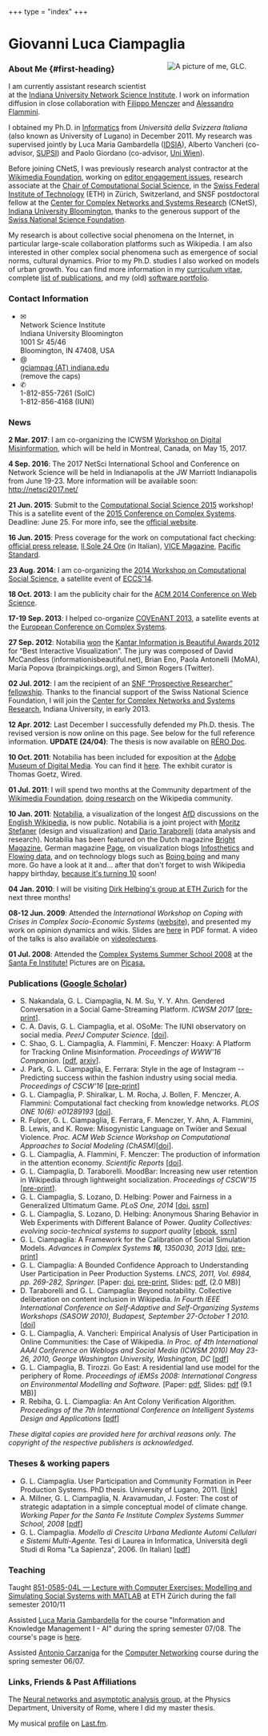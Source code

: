 +++
type = "index"
+++

# Giovanni Luca Ciampaglia

<img align="right" style="padding : 0 2em 2em 2em;" src="images/iuni_backyard_2015.png" alt="A picture of me, GLC.">


### About Me {#first-heading}

I am currently assistant research scientist at the [Indiana University Network
Science Institute](http://iuni.iu.edu). I work on information diffusion in
close collaboration with [Filippo Menczer](http://informatics.indiana.edu/fil/)
and [Alessandro Flammini](http://sites.google.com/site/aflammin/).

I obtained my Ph.D. in [Informatics](http://www.inf.usi.ch) from
_Università della Svizzera Italiana_ (also known as University of Lugano)
in December 2011. My research was supervised jointly by Luca Maria
Gambardella ([IDSIA](http://www.idsia.ch/%7Eluca/)), Alberto Vancheri
(co-advisor,
[SUPSI](http://www.supsi.ch/dti/strumenti/rubrica/dettaglio.5503.backLink.58b96214-2453-483c-9f5f-d122ec981907.html))
and Paolo Giordano (co-advisor, [Uni
Wien](http://www.mat.univie.ac.at/~giordap7/)).

Before joining CNetS, I was previously research analyst contractor at the
[Wikimedia Foundation](https://wikimediafoundation.org/), working on [editor
engagement issues](http://en.wikipedia.org/wiki/Wikipedia:Editor_engagement),
research associate at the [Chair of Computational Social
Science](http://www.coss.ethz.ch), in the [Swiss Federal Institute of
Technology](http://ethz.ch) (ETH) in Zürich, Switzerland, and SNSF postdoctoral
fellow at the [Center for Complex Networks and Systems
Research](http://cnets.indiana.edu/) (CNetS), [Indiana University
Bloomington](http://iub.edu), thanks to the generous support of the [Swiss
National Science Foundation](http://snf.ch).

My research is about collective social phenomena on the Internet, in particular
large-scale collaboration platforms such as Wikipedia. I am also interested in
other complex social phenomena such as emergence of social norms, cultural
dynamics. Prior to my Ph.D. studies I also worked on models of urban growth.
You can find more information in my [curriculum vitae](docs/cvglc.pdf),
complete [list of publications](docs/publist.pdf), and my (old) [software
portfolio](docs/portfolioglc.pdf).

### Contact Information

<ul class="inline-list">
<li><span class="dings">✉</span><br/>
    Network Science Institute<br/>
    Indiana University Bloomington<br/>
    1001 Sr 45/46<br/>
     Bloomington, IN 47408, USA
</li>
<li><span class="dings">@</span><br/>
    <a href="mailto:CAPSgciampagCAPS@indiana.eduCAPS">gciampag (AT) indiana.edu</a><br/>
    (remove the caps)<br/>
</li>
<li><span class="dings">✆</span> <br/>
    1-812-855-7261 (SoIC)<br/>
    1-812-856-4168 (IUNI)<br/>
</li>
</ul>

### News

__2 Mar. 2017__: I am co-organizing the ICWSM [Workshop on Digital
Misinformation](http://cnets.indiana.edu/blog/2016/12/29/icwsm-2017-misinformation-workshop/),
which will be held in Montreal, Canada, on May 15, 2017.

__4 Sep. 2016__: The 2017 NetSci International School and Conference on Network
Science will be held in Indianapolis at the JW Marriott Indianapolis from June
19-23. More information will be available soon: http://netsci2017.net/

**21 Jun. 2015**: Submit to the [Computational Social Science
2015](http://cssworkshop.oii.ox.ac.uk/) workshop! This is a satellite
event of the [2015 Conference on Complex
Systems](http://www.ccs2015.org/). Deadline: June 25. For more info, see
the [official website](http://cssworkshop.oii.ox.ac.uk/).

**16 Jun. 2015**: Press coverage for the work on computational fact
checking: [official press
release](http://news.indiana.edu/releases/iu/2015/06/computational-fact-checker.shtml),
[Il Sole 24
Ore](http://nova.ilsole24ore.com/progetti/il-vero-e-il-falso-tweet) (in
Italian), [VICE
Magazine](http://motherboard.vice.com/read/an-algorithm-for-fact-checking),
[Pacific
Standard](http://www.psmag.com/nature-and-technology/fact-checking-with-wikipedia-links).

**23 Aug. 2014**: I am co-organizing the [2014 Workshop on Computational
Social Science](http://cssworkshop.oii.ox.ac.uk/), a satellite event of
[ECCS'14](//eccs14.eu).

**18 Oct. 2013**: I am the publicity chair for the [ACM 2014 Conference
on Web Science](http://websci14.org).

**17-19 Sep. 2013**: I helped co-organize [COVEnANT
2013](http://covenant2013.com), a satellite events at the [European
Conference on Complex Systems](http://eccs13.eu).

**27 Sep. 2012**: Notabilia
[won](http://www.informationisbeautifulawards.com/2012-winners/) the
[Kantar Information is Beautiful Awards
2012](http://www.informationisbeautifulawards.com/) for “Best
Interactive Visualization”. The jury was composed of David McCandless
(informationisbeautiful.net), Brian Eno, Paola Antonelli (MoMA), Maria
Popova (brainpickings.org), and Simon Rogers (Twitter).

**02 Jul. 2012**: I am the recipient of an [SNF “Prospective Researcher”
fellowship](http://www.snf.ch/E/funding/individuals/prospective-researchers/Pages/default.aspx).
Thanks to the financial support of the Swiss National Science
Foundation, I will join the [Center for Complex Networks and Systems
Research](http://cnets.indiana.edu), Indiana University, in early 2013.

**12 Apr. 2012**: Last December I successfully defended my Ph.D. thesis.
The revised version is now online on this page. See below for the full
reference information. **UPDATE (24/04)**: The thesis is now available
on [RÉRO Doc](http://doc.rero.ch/record/28987?ln=en).

**10 Oct. 2011**: Notabilia has been included for exposition at the
[Adobe Museum of Digital Media](http://www.adobemuseum.com). You can
find it
[here](http://www.adobemuseum.com/#/exhibit/inform/notabiliaVisualizingDeletionDiscussionsOnWikipedia).
The exhibit curator is Thomas Goetz, Wired.

**01 Jul. 2011**: I will spend two months at the Community department of
the [Wikimedia Foundation](http://wikimediafoundation.org), [doing
research](http://meta.wikimedia.org/wiki/Research:WSOR11) on the
Wikipedia community.

**10 Jan. 2011**: [Notabilia](http://notabilia.net), a visualization of
the longest [AfD](http://en.wikipedia.org/wiki/Wikipedia:AFD)
discussions on the [English Wikipedia](http://en.wikipedia.org/), is now
public. Notabilia is a joint project with [Moritz
Stefaner](http://moritz.stefaner.eu/) (design and visualization) and
[Dario Taraborelli](http://nitens.org/) (data analysis and research).
Notabilia has been featured on the Dutch magazine [Bright
Magazine](images/bright_mag.png), German magazine
[Page](images/CheckMoritz.pdf), on visualization blogs
[Infosthetics](http://infosthetics.com/archives/2011/01/notabilia_revealing_the_discussions_on_the_deletion_of_wikipedia_articles.html)
and [Flowing
data](http://flowingdata.com/2011/01/11/visualizing-deletion-discussions-on-wikipedia/),
and on technology blogs such as [Boing
boing](http://www.boingboing.net/2011/01/11/visualizing-the-dele.html)
and many more. Go have a look at it and… after that don't forget to wish
Wikipedia happy birthday, [because it's turning
10](http://ten.wikipedia.org/wiki/Main_Page) soon!

**04 Jan. 2010**: I will be visiting [Dirk Helbing's group at ETH
Zurich](http://www.soms.ethz.ch) for the next three months!

**08-12 Jun. 2009**: Attended the *International Workshop on Coping with
Crises in Complex Socio-Economic Systems*
([website](http://www.soms.ethz.ch/workshop2009)), and presented my work
on opinion dynamics and wikis. Slides are
[here](docs/slides/ciampagliaCCSS09.pdf) in PDF format. A video of the
talks is also available on
[videolectures](http://videolectures.net/ccss09_ciampaglia_caciw/).

**01 Jul. 2008**: Attended the [Complex Systems Summer School
2008](http://tuvalu.santafe.edu/events/workshops/index.php/CSSS_2008_Santa_Fe)
at the [Santa Fe Institute!](http://www.santafe.edu) Pictures are on
[Picasa.](http://picasaweb.google.com/cssummerschool2008/)

### Publications ([Google Scholar](https://scholar.google.com/citations?user=ay9uGpcAAAAJ))

-   S. Nakandala, G. L. Ciampaglia, N. M. Su, Y. Y. Ahn. Gendered Conversation
    in a Social Game-Streaming Platform. *ICWSM 2017* [[pre-print](https://arxiv.org/abs/1611.06459)].
-   C. A. Davis, G. L. Ciampaglia, et al. OSoMe: The IUNI observatory on
    social media. *PeerJ Computer Science*. [[doi](http://dx.doi.org/10.7287/peerj.preprints.2008v1)].
-   C. Shao, G. L. Ciampaglia, A. Flammini, F. Menczer: Hoaxy: A Platform 
    for Tracking Online Misinformation. *Proceedings of WWW'16 Companion*.
    [[pdf](http://www2016.net/proceedings/companion/p745.pdf), [arxiv](http://arxiv.org/abs/1603.01511)].
-   J. Park, G. L. Ciampaglia, E. Ferrara: Style in the age of Instagram
    -- Predicting success within the fashion industry using social
    media. *Proceedings of CSCW'16*
    [[pre-print](http://arxiv.org/abs/1508.04185)]
-   G. L. Ciampaglia, P. Shiralkar, L. M. Rocha, J. Bollen, F. Menczer,
    A. Flammini: Computational fact checking from knowledge networks.
    *PLOS ONE 10(6): e01289193*
    [[doi](http://journals.plos.org/plosone/article?id=10.1371/journal.pone.0128193)].
-   R. Fulper, G. L. Ciampaglia, E. Ferrara, F. Menczer, Y. Ahn, A.
    Flammini, B. Lewis, and K. Rowe: Misogynistic Language on Twier and
    Sexual Violence. *Proc. ACM Web Science Workshop on Computational
    Approaches to Social Modeling
    (ChASM)*[[doi](http://dx.doi.org/10.6084/m9.figshare.1291081)].
-   G. L. Ciampaglia, A. Flammini, F. Menczer: The production of
    information in the attention economy. *Scientific Reports*
    [[doi](http://www.nature.com/srep/2015/150514/srep09452/full/srep09452.html)].
-   G. L. Ciampaglia, D. Taraborelli. MoodBar: Increasing new user
    retention in Wikipedia through lightweight socialization.
    *Proceedings of CSCW'15*
    [[pre-print](http://arxiv.org/abs/1409.1496)].
-   G. L. Ciampaglia, S. Lozano, D. Helbing: Power and Fairness in a
    Generalized Ultimatum Game. *PLoS One, 2014*
    [[doi](http://www.plosone.org/article/info%3Adoi%2F10.1371%2Fjournal.pone.0099039),
    [ssrn](http://ssrn.com/abstract=2495498)]
-   G. L. Ciampaglia, S. Lozano, D. Helbing: Anonymous Sharing Behavior
    in Web Experiments with Different Balance of Power. *Quality
    Collectives: evolving socio-technical systems to support quality*
    [[ebook](http://www.qlectives.eu/quality-collectives-book),
    [ssrn](http://papers.ssrn.com/sol3/papers.cfm?abstract_id=2552202)]
-   G. L. Ciampaglia: A Framework for the Calibration of Social
    Simulation Models. *Advances in Complex Systems **16**, 1350030,
    2013* [[doi](http://dx.doi.org/10.1142/S0219525913500306),
    [pre-print](http://arxiv.org/abs/1305.3842)]
-   G. L. Ciampaglia: A Bounded Confidence Approach to Understanding
    User Participation in Peer Production Systems. *LNCS, 2011, Vol.
    6984, pp. 269-282, Springer.* [Paper:
    [doi](http://dx.doi.org/10.1007/978-3-642-24704-0_29),
    [pre-print](http://arxiv.org/abs/1107.5620), Slides:
    [pdf](docs/slides/CiampagliaSocInfo2011.pdf), (2.0 MB)]
-   D. Taraborelli and G. L. Ciampaglia: Beyond notability. Collective
    deliberation on content inclusion in Wikipedia. *In Fourth IEEE
    International Conference on Self-Adaptive and Self-Organizing
    Systems Workshops (SASOW 2010), Budapest, September 27-October 1
    2010.* [[doi](http://dx.doi.org/10.1109/SASOW.2010.26)]
-   G. L. Ciampaglia, A. Vancheri: Empirical Analysis of User
    Participation in Online Communities: the Case of Wikipedia. *In
    Proc. of 4th International AAAI Conference on Weblogs and Social
    Media (ICWSM 2010) May 23-26, 2010, George Washington University,
    Washington, DC*
    [[pdf](http://www.aaai.org/ocs/index.php/ICWSM/ICWSM10/paper/viewFile/1517/1861)]
-   G. L. Ciampaglia, B. Tirozzi. Go East: A residential land use model
    for the periphery of Rome. *Proceedings of iEMSs 2008: International
    Congress on Environmental Modelling and Software.* [Paper:
    [pdf](docs/papers/RomeModel2008.pdf), Slides:
    [pdf](docs/slides/slides_RomeModel2008.pdf) (9.1 MB)]
-   R. Rebiha, G. L. Ciampaglia: An Ant Colony Verification Algorithm.
    *Proceedings of the 7th International Conference on Intelligent
    Systems Design and Applications*
    [[pdf](docs/papers/RebihaACOVerification07.pdf)]

*These digital copies are provided here for archival reasons only. The
copyright of the respective publishers is acknowledged.*

### Theses & working papers

-   G. L. Ciampaglia. User Participation and Community Formation in Peer
    Production Systems. PhD thesis. University of Lugano, 2011.
    [[link](http://doc.rero.ch/record/28987?ln=en)]
-   A. Millner, G. L. Ciampaglia, N. Aravamudan, J. Foster: The cost of
    strategic adaptation in a simple conceptual model of climate change.
    *Working Paper for the Santa Fe Institute Complex Systems Summer
    School, 2008*
    [[pdf](http://www.santafe.edu/events/workshops/images/3/32/Simpleclimatechange.pdf)]
-   G. L. Ciampaglia. *Modello di Crescita Urbana Mediante Automi
    Cellulari e Sistemi Multi-Agente.* Tesi di Laurea in Informatica,
    Università degli Studi di Roma "La Sapienza", 2006. (In Italian)
    [[pdf](docs/papers/tesi_giovanni.pdf)]

### Teaching

Taught [851-0585-04L — Lecture with Computer Exercises: Modelling and
Simulating Social Systems with
MATLAB](http://www.vvz.ethz.ch/Vorlesungsverzeichnis/lerneinheitPre.do?lerneinheitId=68029&semkez=2010W&lang=en)
at ETH Zürich during the fall semester 2010/11

Assisted [Luca Maria Gambardella](http://www.idsia.ch/%7Eluca) for the
course "Information and Knowledge Management I - AI" during the spring
semester 07/08. The course's page is
[here](http://corsi.elearninglab.org/course/view.php?id=2238).

Assisted [Antonio Carzaniga](http://www.inf.usi.ch/carzaniga/) for the
[Computer
Networking](http://www.inf.usi.ch/faculty/carzaniga/edu/ntw/index.html)
course during the spring semester 06/07.

### Links, Friends & Past Affiliations

The [Neural networks and asymptotic analysis
group](http://pamina.phys.uniroma1.it), at the Physics Department,
University of Rome, where I did my master thesis.

My musical [profile](http://www.last.fm/user/junkieDolphin/) on
[Last.fm](http://www.last.fm).

